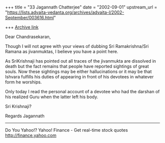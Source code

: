 +++
title = "33 Jagannath Chatterjee"
date = "2002-09-01"
upstream_url = "https://lists.advaita-vedanta.org/archives/advaita-l/2002-September/003616.html"

+++
[Archive link](https://lists.advaita-vedanta.org/archives/advaita-l/2002-September/003616.html)

Dear Chandrasekaran,

Though I will not agree with your views of dubbing Sri
Ramakrishna/Sri Ramana as jivanmuktas, I believe you
have a point here.

As SriKrishnaji has pointed out all traces of the
jivanmukta are dissolved in death but the fact remains
that people have reported sightings of great souls.
Now these sightings may be either hallucinations or it
may be that Ishvara fulfills his duties of appearing
in front of his devotees in whatever form he worships.

Only today I read the personal account of a devotee
who had the darshan of his realized Guru when the
latter left his body.

Sri Krishnaji?

Regards
Jagannath


__________________________________________________
Do You Yahoo!?
Yahoo! Finance - Get real-time stock quotes
http://finance.yahoo.com

